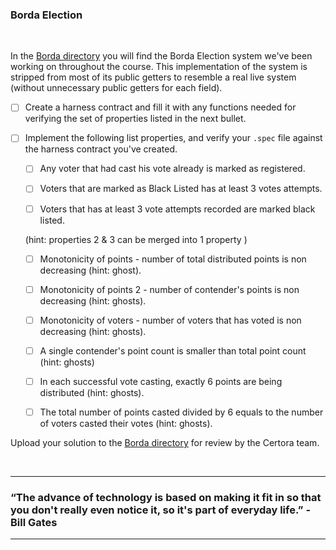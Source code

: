 ### Borda Election

</br>

In the [Borda directory](Borda) you will find the Borda Election system we've been working on throughout the course.
This implementation of the system is stripped from most of its public getters to resemble a real live system (without unnecessary public getters for each field).

- [ ] Create a harness contract and fill it with any functions needed for verifying the set of properties listed in the next bullet.

- [ ] Implement the following list properties, and verify your `.spec` file against the harness contract you've created.

    - [ ] Any voter that had cast his vote already is marked as registered.

    - [ ] Voters that are marked as Black Listed has at least 3 votes attempts.

    - [ ] Voters that has at least 3 vote attempts recorded are marked black listed.

    (hint: properties 2 & 3 can be merged into 1 property )

    - [ ] Monotonicity of points - number of total distributed points is non decreasing (hint: ghost).

    - [ ] Monotonicity of points 2 - number of contender's points is non decreasing (hint: ghosts).

    - [ ] Monotonicity of voters - number of voters that has voted is non decreasing (hint: ghosts).

    - [ ] A single contender's point count is smaller than total point count (hint: ghosts)

    - [ ] In each successful vote casting, exactly 6 points are being distributed (hint: ghosts).

    - [ ]  The total number of points casted divided by 6 equals to the number of voters casted their votes (hint: ghosts).

Upload your solution to the [Borda directory](Borda) for review by the Certora team.

</br>

---

### “The advance of technology is based on making it fit in so that you don't really even notice it, so it's part of everyday life.” - Bill Gates

---
